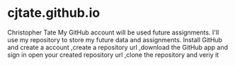 # cjtate.github.io
Christopher Tate 
My GitHub account will be used future assignments.
I'll use my repository to store my future data and assignments.
Install GitHub and create a account
,create a repository url
,download the GitHub app and sign in
open your created repository url
,clone the repository and veriy it

